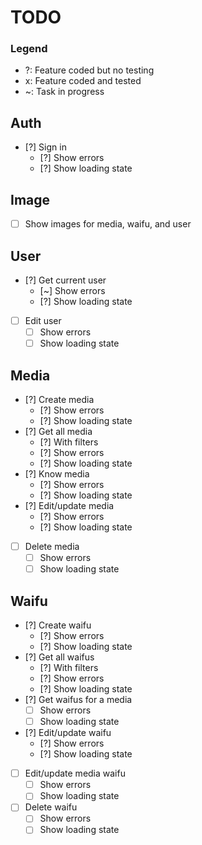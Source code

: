 # TODO

### Legend

-   ?: Feature coded but no testing
-   x: Feature coded and tested
-   ~: Task in progress

## Auth

<!-- -   [?] Sign up
    -   [ ] Show errors
    -   [ ] Show loading state -->

-   [?] Sign in
    -   [?] Show errors
    -   [?] Show loading state

## Image

-   [ ] Show images for media, waifu, and user

## User

-   [?] Get current user
    -   [~] Show errors
    -   [?] Show loading state
-   [ ] Edit user
    -   [ ] Show errors
    -   [ ] Show loading state

## Media

-   [?] Create media
    -   [?] Show errors
    -   [?] Show loading state
-   [?] Get all media
    -   [?] With filters
    -   [?] Show errors
    -   [?] Show loading state
-   [?] Know media
    -   [?] Show errors
    -   [?] Show loading state
-   [?] Edit/update media
    -   [?] Show errors
    -   [?] Show loading state
-   [ ] Delete media
    -   [ ] Show errors
    -   [ ] Show loading state

## Waifu

-   [?] Create waifu
    -   [?] Show errors
    -   [?] Show loading state
-   [?] Get all waifus
    -   [?] With filters
    -   [?] Show errors
    -   [?] Show loading state
-   [?] Get waifus for a media
    -   [ ] Show errors
    -   [ ] Show loading state
-   [?] Edit/update waifu
    -   [?] Show errors
    -   [?] Show loading state
-   [ ] Edit/update media waifu
    -   [ ] Show errors
    -   [ ] Show loading state
-   [ ] Delete waifu
    -   [ ] Show errors
    -   [ ] Show loading state
